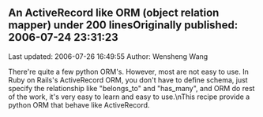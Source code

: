 ## An ActiveRecord like ORM (object relation mapper) under 200 linesOriginally published: 2006-07-24 23:31:23 
Last updated: 2006-07-26 16:49:55 
Author: Wensheng Wang 
 
There're quite a few python ORM's. However, most are not easy to use.  In Ruby on Rails's ActiveRecord ORM, you don't have to define schema, just specify the relationship like "belongs_to" and "has_many", and ORM do rest of the work, it's very easy to learn and easy to use.\nThis recipe provide a python ORM that behave like ActiveRecord.